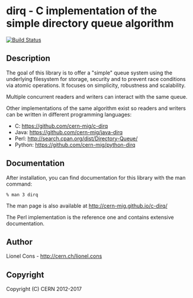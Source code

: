 # dirq - C implementation of the simple directory queue algorithm

[![Build Status](https://travis-ci.org/cern-mig/c-dirq.png?branch=master)](https://travis-ci.org/cern-mig/c-dirq)

## Description

The goal of this library is to offer a "simple" queue system using the
underlying filesystem for storage, security and to prevent race conditions
via atomic operations. It focuses on simplicity, robustness and scalability.

Multiple concurrent readers and writers can interact with the same queue.

Other implementations of the same algorithm exist so readers and writers can
be written in different programming languages:
  * C: https://github.com/cern-mig/c-dirq
  * Java: https://github.com/cern-mig/java-dirq
  * Perl: http://search.cpan.org/dist/Directory-Queue/
  * Python: https://github.com/cern-mig/python-dirq

## Documentation

After installation, you can find documentation for this library with the man
command:
```
% man 3 dirq
```

The man page is also available at http://cern-mig.github.io/c-dirq/

The Perl implementation is the reference one and contains extensive
documentation.

## Author

Lionel Cons - http://cern.ch/lionel.cons

## Copyright

Copyright (C) CERN 2012-2017
